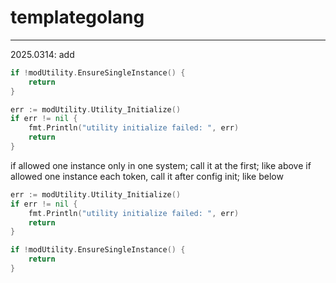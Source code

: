 # templategolang


----



2025.0314:
  add 
```GO
if !modUtility.EnsureSingleInstance() {
	return
}

err := modUtility.Utility_Initialize()
if err != nil {
	fmt.Println("utility initialize failed: ", err)
	return
}
```

if allowed one instance only in one system; call it at the first; like above
if allowed one instance each token, call it after config init; like below

```GO
err := modUtility.Utility_Initialize()
if err != nil {
	fmt.Println("utility initialize failed: ", err)
	return
}

if !modUtility.EnsureSingleInstance() {
	return
}
```
